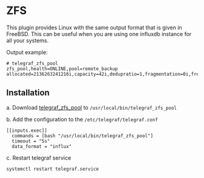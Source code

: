 ZFS
===

This plugin provides Linux with the same output format that is given in FreeBSD. This can be useful when you are using one influxdb instance for all your systems.

Output example:

```
# telegraf_zfs_pool
zfs_pool,health=ONLINE,pool=remote_backup allocated=2136263241216i,capacity=42i,dedupratio=1,fragmentation=0i,free=2845898822144i,size=4982162063360i
```

Installation
---

a. Download [telegraf_zfs_pool](./telegraf_zfs_pool) to `/usr/local/bin/telegraf_zfs_pool`

b. Add the configuration to the `/etc/telegraf/telegraf.conf`

```
[[inputs.exec]]
  commands = [bash "/usr/local/bin/telegraf_zfs_pool"]
  timeout = "5s"
  data_format = "influx"
```

c. Restart telegraf service

```
systemctl restart telegraf.service
```
